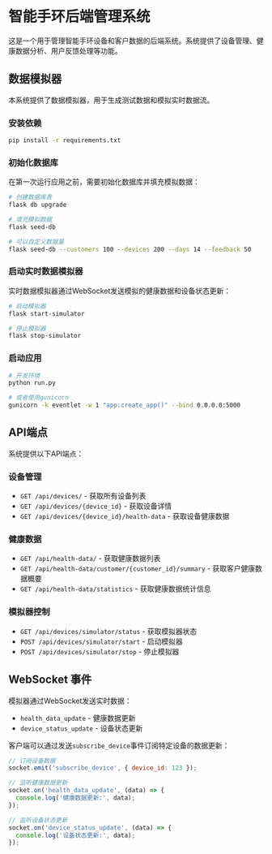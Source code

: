 # 智能手环后端管理系统

这是一个用于管理智能手环设备和客户数据的后端系统。系统提供了设备管理、健康数据分析、用户反馈处理等功能。

## 数据模拟器

本系统提供了数据模拟器，用于生成测试数据和模拟实时数据流。

### 安装依赖

```bash
pip install -r requirements.txt
```

### 初始化数据库

在第一次运行应用之前，需要初始化数据库并填充模拟数据：

```bash
# 创建数据库表
flask db upgrade

# 填充模拟数据
flask seed-db

# 可以自定义数据量
flask seed-db --customers 100 --devices 200 --days 14 --feedback 50
```

### 启动实时数据模拟器

实时数据模拟器通过WebSocket发送模拟的健康数据和设备状态更新：

```bash
# 启动模拟器
flask start-simulator

# 停止模拟器
flask stop-simulator
```

### 启动应用

```bash
# 开发环境
python run.py

# 或者使用gunicorn
gunicorn -k eventlet -w 1 "app:create_app()" --bind 0.0.0.0:5000
```

## API端点

系统提供以下API端点：

### 设备管理

- `GET /api/devices/` - 获取所有设备列表
- `GET /api/devices/{device_id}` - 获取设备详情
- `GET /api/devices/{device_id}/health-data` - 获取设备健康数据

### 健康数据

- `GET /api/health-data/` - 获取健康数据列表
- `GET /api/health-data/customer/{customer_id}/summary` - 获取客户健康数据概要
- `GET /api/health-data/statistics` - 获取健康数据统计信息

### 模拟器控制

- `GET /api/devices/simulator/status` - 获取模拟器状态
- `POST /api/devices/simulator/start` - 启动模拟器
- `POST /api/devices/simulator/stop` - 停止模拟器

## WebSocket 事件

模拟器通过WebSocket发送实时数据：

- `health_data_update` - 健康数据更新
- `device_status_update` - 设备状态更新

客户端可以通过发送`subscribe_device`事件订阅特定设备的数据更新：

```javascript
// 订阅设备数据
socket.emit('subscribe_device', { device_id: 123 });

// 监听健康数据更新
socket.on('health_data_update', (data) => {
  console.log('健康数据更新:', data);
});

// 监听设备状态更新
socket.on('device_status_update', (data) => {
  console.log('设备状态更新:', data);
});
``` 